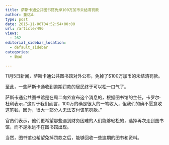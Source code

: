 ```yaml
---
title: 萨斯卡通公共图书馆免掉100万加币未结清罚款
author: 童远山
type: post
date: 2015-11-06T04:52:54+00:00
url: /article/496
views:
  - 262
editorial_sidebar_location:
  - default_sidebar
categories:
  - 新闻

---
```

11月5日新闻，萨斯卡通公共图书馆对外公布，免掉了$100万加币的未结清罚款。

至此，一些萨斯卡通收到逾期罚款的居民终于可以松一口气了。

萨斯卡通公共图书馆是在周二向外宣布这个消息的，根据图书馆的主任，卡罗尔·杜利表示，&#8221;这对于我们而言，100万的确是很大的一笔收入，但我们的确不愿意收这笔钱，因为，很大一部分人无法支付该笔罚款。&#8221;

官员们表示，他们更希望那些遇到财务困难的人们能够轻松的，选择再次走到图书馆，而不是永远不在图书馆出现。

当然，图书馆也希望免掉罚款之后，能够回收一些逾期的图书和资料。